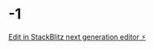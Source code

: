 # -1

[Edit in StackBlitz next generation editor ⚡️](https://stackblitz.com/~/github.com/Aleksmjr/-1)